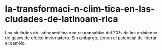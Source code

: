 # la-transformaci-n-clim-tica-en-las-ciudades-de-latinoam-rica
Las ciudades de Latinoamérica son responsables del 70% de las emisiones de gases de efecto invernadero. Sin embargo, tienen el potencial de liderar el cambio. 

